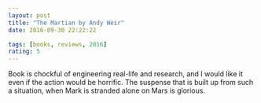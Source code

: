 ```yaml
---
layout: post
title: "The Martian by Andy Weir"
date: 2016-09-30 22:22:22

tags: [books, reviews, 2016]
rating: 5
---
```


Book is chockful of engineering real-life and research, and I would like it even if the action would be horrific.
The suspense that is built up from such a situation, when Mark is stranded alone on Mars is glorious.
